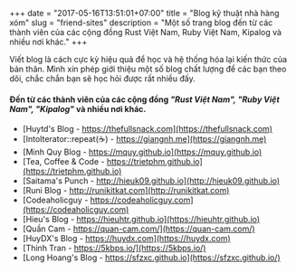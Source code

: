 +++
date = "2017-05-16T13:51:01+07:00"
title = "Blog kỹ thuật nhà hàng xóm"
slug = "friend-sites"
description = "Một số trang blog đến từ các thành viên của các cộng đồng Rust Việt Nam, Ruby Việt Nam, Kipalog và nhiều nơi khác."
+++

Viết blog là cách cực kỳ hiệu quả để học và hệ thống hóa lại kiến thức của bản thân. Mình xin phép giới thiệu một số blog chất lượng để các bạn theo dõi, chắc chắn bạn sẽ học hỏi được rất nhiều đấy.

#### Đến từ các thành viên của các cộng đồng *"Rust Việt Nam", "Ruby Việt Nam", "Kipalog"* và nhiều nơi khác.

- [Huytd's Blog - https://thefullsnack.com](https://thefullsnack.com)
- [IntoIterator::repeat(☕️) - https://giangnh.me](https://giangnh.me)
- [Minh Quy Blog - https://mquy.github.io](https://mquy.github.io)
- [Tea, Coffee & Code - https://trietphm.github.io](https://trietphm.github.io)
- [Saitama's Punch - http://hieuk09.github.io](http://hieuk09.github.io)
- [Runi Blog - http://runikitkat.com](http://runikitkat.com)
- [Codeaholicguy - https://codeaholicguy.com](https://codeaholicguy.com)
- [Hieu's Blog - https://hieuhtr.github.io](https://hieuhtr.github.io)
- [Quần Cam - https://quan-cam.com/](https://quan-cam.com/)
- [HuyDX's Blog - https://huydx.com](https://huydx.com)
- [Thinh Tran - https://5kbps.io/](https://5kbps.io/)
- [Long Hoang's Blog - https://sfzxc.github.io](https://sfzxc.github.io/)
